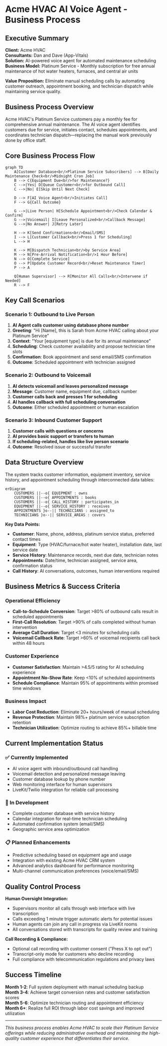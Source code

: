 # Acme HVAC AI Voice Agent - Business Process

## Executive Summary

**Client:** Acme HVAC  
**Consultants:** Dan and Dave (App-Vitals)  
**Solution:** AI-powered voice agent for automated maintenance scheduling  
**Business Model:** Platinum Service - Monthly subscription for free annual maintenance of hot water heaters, furnaces, and central air units  

**Value Proposition:** Eliminate manual scheduling calls by automating customer outreach, appointment booking, and technician dispatch while maintaining service quality.

## Business Process Overview

Acme HVAC's Platinum Service customers pay a monthly fee for comprehensive annual maintenance. The AI voice agent identifies customers due for service, initiates contact, schedules appointments, and coordinates technician dispatch—replacing the manual work previously done by office staff.

## Core Business Process Flow

```mermaid
graph TD
    A[Customer Database<br/>Platinum Service Subscribers] --> B[Daily Maintenance Check<br/>Midnight Cron Job]
    B --> C{Equipment Due<br/>for Maintenance?}
    C -->|Yes| D[Queue Customer<br/>for Outbound Call]
    C -->|No| E[Skip Until Next Check]
    
    D --> F[AI Voice Agent<br/>Initiates Call]
    F --> G{Call Outcome}
    
    G -->|Live Person| H[Schedule Appointment<br/>Check Calendar & Confirm]
    G -->|Voicemail| I[Leave Personalized<br/>Callback Message]
    G -->|No Answer| J[Retry Later]
    
    H --> K[Send Confirmations<br/>Email/SMS]
    I --> L[Customer Callback<br/>Press 1 for Scheduling]
    L --> H
    
    K --> M[Dispatch Technician<br/>by Service Area]
    M --> N[Pre-Arrival Notification<br/>1 Hour Before]
    N --> O[Complete Service]
    O --> P[Update Customer Record<br/>Reset Maintenance Timer]
    P --> A
    
    Q[Human Supervisor] --> R[Monitor All Calls<br/>Intervene if Needed]
    R --> F
```

## Key Call Scenarios

### Scenario 1: Outbound to Live Person
1. **AI Agent calls customer using database phone number**
2. **Greeting**: "Hi [Name], this is Sarah from Acme HVAC calling about your Platinum Service"
3. **Context**: "Your [equipment type] is due for its annual maintenance"
4. **Scheduling**: Check customer availability and propose technician time slots
5. **Confirmation**: Book appointment and send email/SMS confirmation
6. **Outcome**: Scheduled appointment with technician assigned

### Scenario 2: Outbound to Voicemail
1. **AI detects voicemail and leaves personalized message**
2. **Message**: Customer name, equipment due, callback number
3. **Customer calls back and presses 1 for scheduling**
4. **AI handles callback with full scheduling conversation**
5. **Outcome**: Either scheduled appointment or human escalation

### Scenario 3: Inbound Customer Support
1. **Customer calls with questions or concerns**
2. **AI provides basic support or transfers to human**
3. **If scheduling-related, handles like live person scenario**
4. **Outcome**: Resolved issue or successful transfer

## Data Structure Overview

The system tracks customer information, equipment inventory, service history, and appointment scheduling through interconnected data tables:

```mermaid
erDiagram
    CUSTOMERS ||--o{ EQUIPMENT : owns
    CUSTOMERS ||--o{ APPOINTMENTS : books
    CUSTOMERS ||--o{ CALL_HISTORY : participates_in
    EQUIPMENT ||--o{ SERVICE_HISTORY : receives
    APPOINTMENTS }o--|| TECHNICIANS : assigned_to
    TECHNICIANS }o--|| SERVICE_AREAS : covers
```

**Key Data Points:**
- **Customer**: Name, phone, address, platinum service status, preferred contact times
- **Equipment**: Type (HVAC/furnace/hot water heater), installation date, last service date
- **Service History**: Maintenance records, next due date, technician notes
- **Appointments**: Date/time, technician assigned, service area, confirmation status
- **Call History**: AI conversations, outcomes, human interventions required

## Business Metrics & Success Criteria

### Operational Efficiency
- **Call-to-Schedule Conversion**: Target >80% of outbound calls result in scheduled appointments
- **First-Call Resolution**: Target >90% of calls completed without human intervention
- **Average Call Duration**: Target <3 minutes for scheduling calls
- **Voicemail Callback Rate**: Target >60% of voicemail recipients call back within 48 hours

### Customer Experience
- **Customer Satisfaction**: Maintain >4.5/5 rating for AI scheduling experience
- **Appointment No-Show Rate**: Keep <10% of scheduled appointments
- **Schedule Compliance**: Maintain 95% of appointments within promised time windows

### Business Impact
- **Labor Cost Reduction**: Eliminate 20+ hours/week of manual scheduling
- **Revenue Protection**: Maintain 98%+ platinum service subscription retention
- **Technician Utilization**: Optimize routing to achieve 85%+ billable time

## Current Implementation Status

### ✅ Currently Implemented
- AI voice agent with inbound/outbound call handling
- Voicemail detection and personalized message leaving
- Customer database lookup by phone number
- Web monitoring interface for human supervisors
- LiveKit/Twilio integration for reliable call processing

### 🔄 In Development
- Complete customer database with service history
- Calendar integration for real-time technician scheduling
- Automated confirmation system (email/SMS)
- Geographic service area optimization

### 📋 Planned Enhancements
- Predictive scheduling based on equipment age and usage
- Integration with existing Acme HVAC CRM system
- Advanced analytics dashboard for performance monitoring
- Multi-channel communication preferences (voice/email/SMS)

## Quality Control Process

**Human Oversight Integration:**
- Supervisors monitor all calls through web interface with live transcription
- Calls exceeding 1 minute trigger automatic alerts for potential issues
- Human agents can join any call in progress via LiveKit rooms
- All conversations stored with transcripts for quality review and training

**Call Recording & Compliance:**
- Optional call recording with customer consent ("Press X to opt out")
- Transcript-only mode for customers who decline recording
- Full compliance with telecommunication regulations and privacy laws

## Success Timeline

**Month 1-2**: Full system deployment with manual scheduling backup  
**Month 3-4**: Achieve target conversion rates and customer satisfaction scores  
**Month 5-6**: Optimize technician routing and appointment efficiency  
**Month 6+**: Realize full ROI through labor cost savings and improved utilization

---

*This business process enables Acme HVAC to scale their Platinum Service offerings while reducing administrative overhead and maintaining the high-quality customer experience that differentiates their service.*
